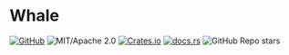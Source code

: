 # Whale

[![GitHub](https://img.shields.io/badge/GitHub-ryo33/whale-222222)](https://github.com/ryo33/whale)
![MIT/Apache 2.0](https://img.shields.io/badge/license-MIT%2FApache--2.0-blue.svg)
[![Crates.io](https://img.shields.io/crates/v/whale)](https://crates.io/crates/whale)
[![docs.rs](https://img.shields.io/docsrs/whale)](https://docs.rs/whale)
![GitHub Repo stars](https://img.shields.io/github/stars/ryo33/whale?style=social)
